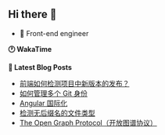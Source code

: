 ## Hi there 👋

- 💬 Front-end engineer

**🕐 WakaTime**
<!--START_SECTION:waka-->
<!--END_SECTION:waka-->

**📖 Latest Blog Posts**
<!-- BLOG-POST-LIST:START -->
- [前端如何检测项目中新版本的发布？](https://www.luckyzh.cn/angular/version-update/)
- [如何管理多个 Git 身份](https://www.luckyzh.cn/git/multi-git-identity/)
- [Angular 国际化](https://www.luckyzh.cn/angular/i18n/)
- [检测无后缀名的文件类型](https://www.luckyzh.cn/js/filetype-check/)
- [The Open Graph Protocol（开放图谱协议）](https://www.luckyzh.cn/website/open-graph-protocol/)
<!-- BLOG-POST-LIST:END -->
